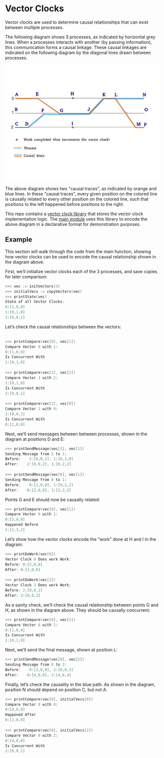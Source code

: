 # Vector Clocks
Vector clocks are used to determine causal relationships
that can exist between multiple processes.  

The following diagram shows 3 processes, as indicated by 
horizontal grey lines. When a processes interacts with 
another (by passing information), this communication forms 
a causal linkage.  These causal linkages are indicated 
on the following diagram by the diagonal lines drawn 
between processes.

![Alt text](Diagram.png)

The above diagram shows two "causal traces", as indicated 
by orange and blue lines. In these "causal traces", every 
given position on the colored line is causally related to 
every other position on the colored line, such that 
positions to the left happened before positions to the right.

This repo contains a 
[vector clock library](vector_clock/clock.go) that stores 
the vector clock implementation logic. The 
[main module](main/main.go) uses this library to encode 
the above diagram in a declarative format for 
demonstration purposes.

## Example
This section will walk through the code from the main 
function, showing how vector clocks can be used to 
encode the causal relationship shown in the diagram 
above.

First, we’ll initialize vector clocks each of the 
3 processes, and save copies for later comparison:
```go
>>> vec := initVectors(3)
>>> initialVecs := copyVectors(vec)
>>> printState(vec)
State of all Vector Clocks:
0:[1,0,0]
1:[0,1,0]
2:[0,0,1]
```
Let’s check the causal relationships between the vectors:
```go

>>> printCompare(vec[0], vec[1])
Compare Vector 0 with 1:
0:[1,0,0]
Is Concurrent With
1:[0,1,0]

>>> printCompare(vec[1], vec[2])
Compare Vector 1 with 2:
1:[0,1,0]
Is Concurrent With
2:[0,0,1]

>>> printCompare(vec[2], vec[0])
Compare Vector 2 with 0:
2:[0,0,1]
Is Concurrent With
0:[1,0,0]
```

Next, we’ll send messages between between processes, 
shown in the diagram at positions D and E:
```go
>>> printSendMessage(vec[2], vec[1])
Sending Message from 2 to 1:
Before:    2:[0,0,1], 1:[0,1,0]
After:    2:[0,0,2], 1:[0,2,2]

>>> printSendMessage(vec[0], vec[1])
Sending Message from 0 to 1:
Before:    0:[1,0,0], 1:[0,2,2]
After:    0:[2,0,0], 1:[2,3,2]
```

Points G and E should now be causally related:
```go
>>> printCompare(vec[0], vec[1])
Compare Vector 0 with 1:
0:[2,0,0]
Happened Before
1:[2,3,2]
```

Let’s show how the vector clocks encode the “work” 
done at H and I in the diagram:
```go
>>> printDoWork(vec[0])
Vector Clock 0 Does work Work:
Before: 0:[2,0,0]
After: 0:[3,0,0]

>>> printDoWork(vec[2])
Vector Clock 2 Does work Work:
Before: 2:[0,0,2]
After: 2:[0,0,3]
```

As a sanity check, we’ll check the causal 
relationship between points G and H, as 
shown in the diagram above.  They should be 
causally concurrent:
```go
>>> printCompare(vec[0], vec[1])
Compare Vector 0 with 1:
0:[1,0,0]
Is Concurrent With
1:[0,1,0]
```

Next, we’ll send the final message, shown 
at position L:
```go
>>> printSendMessage(vec[0], vec[2])
Sending Message from 0 to 2:
Before:    0:[3,0,0], 2:[0,0,3]
After:    0:[4,0,0], 2:[4,0,4]
```

Finally, let’s check the causality in the blue 
path. As shown in the diagram, position N should 
depend on position C, but not A. 
```go
>>> printCompare(vec[0], initialVecs[0])
Compare Vector 0 with 0:
0:[4,0,0]
Happened After
0:[1,0,0]

>>> printCompare(vec[0], initialVecs[2])
Compare Vector 0 with 2:
0:[4,0,0]
Is Concurrent With
2:[0,0,1]
```



